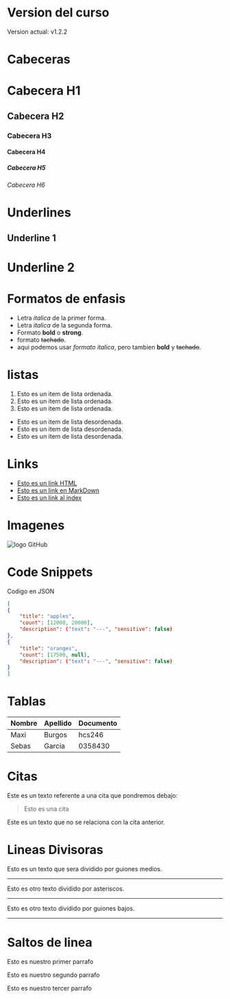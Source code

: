 # Version del curso
Version actual: v1.2.2

# Cabeceras 
# Cabecera H1
## Cabecera H2
### Cabecera H3
#### Cabecera H4
##### Cabecera H5
###### Cabecera H6

# Underlines
Underline 1
----------------------

Underline 2 
====================


# Formatos de enfasis
- Letra *italica* de la primer forma.
- Letra _italica_ de la segunda forma.
- Formato **bold** o __strong__.
- formato ~~tachado~~. 
- aqui podemos usar *formato italica*, pero tambien **bold** y ~~tachado~~.

# listas
1. Esto es un item de lista ordenada.
2. Esto es un item de lista ordenada.
3. Esto es un item de lista ordenada.
- Esto es un item de lista desordenada.
- Esto es un item de lista desordenada.
- Esto es un item de lista desordenada.

# Links
- <a href="http://google.com">Esto es un link HTML</a>
- [Esto es un link en MarkDown](http://www.google.com)
- [Esto es un link al index](index.html)

# Imagenes
![logo GitHub](https://static.vecteezy.com/system/resources/thumbnails/024/252/014/small_2x/black-and-white-github-vector.jpg)

# Code Snippets
Codigo en JSON  
```JSON
[
{
    "title": "apples",
    "count": [12000, 20000],
    "description": ("text": "---", "sensitive": false)
},
{
    "title": "oranges",
    "count": [17500, null],
    "description": ("text": "---", "sensitive": false)
}
]
```

# Tablas
| Nombre | Apellido | Documento |
| ------ | -------- | --------- |
| Maxi | Burgos | hcs246 |
|Sebas | Garcia | 0358430 |

# Citas
Este es un texto referente a una cita que pondremos debajo:
> Esto es una cita 

Este es un texto que no se relaciona con la cita anterior.

# Lineas Divisoras
Esto es un texto que sera dividido por guiones medios.

---
Esto es otro texto dividido por asteriscos.

***
Esto es otro texto dividido por guiones bajos.

___

# Saltos de linea
Esto es nuestro primer parrafo

Esto es nuestro segundo parrafo

Esto es nuestro tercer parrafo